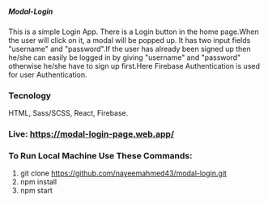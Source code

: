 ##### Modal-Login 

This is a simple Login App. There is a Login button in the home page.When the user will click on it, a modal will be popped up. It has two input fields "username" and "password".If the user has already been signed up then he/she can easily be logged in by giving "username" and "password" otherwise he/she have to sign up first.Here Firebase Authentication is used for user Authentication.

### Tecnology
HTML, Sass/SCSS, React, Firebase.

### Live: https://modal-login-page.web.app/

### To Run Local Machine Use These Commands:

1. git clone https://github.com/nayeemahmed43/modal-login.git
2. npm install
3. npm start